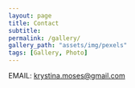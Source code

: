 ```yaml
---
layout: page
title: Contact
subtitle:
permalink: /gallery/
gallery_path: "assets/img/pexels"
tags: [Gallery, Photo]
---
```


EMAIL: krystina.moses@gmail.com
